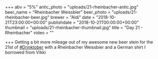 +++
abv = "5%"
antic_photo = "uploads/21-rheinbacher-antic.jpg"
beer_name = "Rheinbacher Weissbier"
beer_photo = "uploads/21-rheinbacher-beer.jpg"
brewer = "Aldi"
date = "2018-10-21T23:00:00+00:00"
publishdate = "2018-10-21T00:00:00+00:00"
thumbnail = "uploads/21-rheinbacher-thumbnail.jpg"
title = "Day 21 - Rheinbacher"
video = ""

+++
Getting a bit more mileage out of my awesome new beer stein for the 21st of [#Drinktober](https://www.facebook.com/hashtag/drinktober?source=feed_text&epa=HASHTAG) with a Rheinbacher Weissbier and a German shirt I borrowed from Vikki